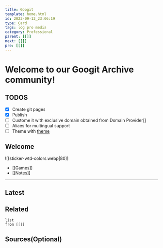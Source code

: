 ```yaml
---
title: Googit
template: home.html
id: 2023-09-13_23:06:19
type: Card
tags: log pro media
category: Professional
parent: [[]]
next: [[]]
pre: [[]]
---
```

# Welcome to our Googit Archive community!

## TODOS
- [x] Create git pages
- [x] Publish
- [ ] Custome it with exclusive domain obtained from Domain Provider[]
- [ ] Aliaes for multingual support
- [ ] Theme with [theme](https://bitsof.bytesofdesign.com/mkdocs-docskimmer/)
## Welcome
![[sticker-wtd-colors.webp|80]]
- [[Games]]
- [[Notes]]

---

## Latest

## Related
```dataview
list
from [[]]
```

## Sources(Optional)